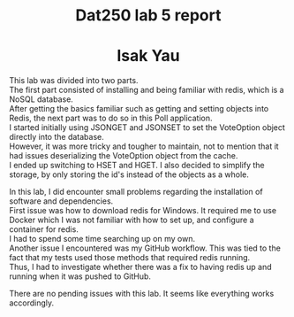 # <center> Dat250 lab 5 report

# <center> Isak Yau

This lab was divided into two parts.  
The first part consisted of installing and being familiar with redis, which is a NoSQL database.  
After getting the basics familiar such as getting and setting objects into Redis,
the next part was to do so in this Poll application.  
I started initially using JSONGET and JSONSET to set the VoteOption object directly into the database.  
However, it was more tricky and tougher to maintain, not to mention that it had issues deserializing the
VoteOption object from the cache.  
I ended up switching to HSET and HGET. I also decided to simplify the storage, by only storing
the id's instead of the objects as a whole.

In this lab, I did encounter small problems regarding the installation of software and dependencies.   
First issue was how to download redis for Windows. It required me to use Docker which I was not familiar
with how to set up, and configure a container for redis.  
I had to spend some time searching up on my own.  
Another issue I encountered was my GitHub workflow.
This was tied to the fact that my tests used those methods that required redis running.  
Thus, I had to investigate whether there was a fix to having redis up and running when it was pushed to GitHub.

There are no pending issues with this lab. It seems like everything works accordingly.


